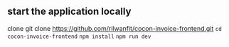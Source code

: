 ## start the application locally
clone git clone https://github.com/rilwanfit/cocon-invoice-frontend.git
```cd cocon-invoice-frontend```
```npm install```
`npm run dev`